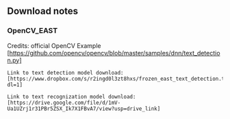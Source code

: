 ## Download notes 

### OpenCV_EAST 
Credits: official OpenCV Example [https://github.com/opencv/opencv/blob/master/samples/dnn/text_detection.py] 

    Link to text detection model download: [https://www.dropbox.com/s/r2ingd0l3zt8hxs/frozen_east_text_detection.tar.gz?dl=1] 

    Link to text recognization model download: [https://drive.google.com/file/d/1mV-Ua1UZrj1r31PBr5ZSX_Ik7X1FBvA7/view?usp=drive_link] 

